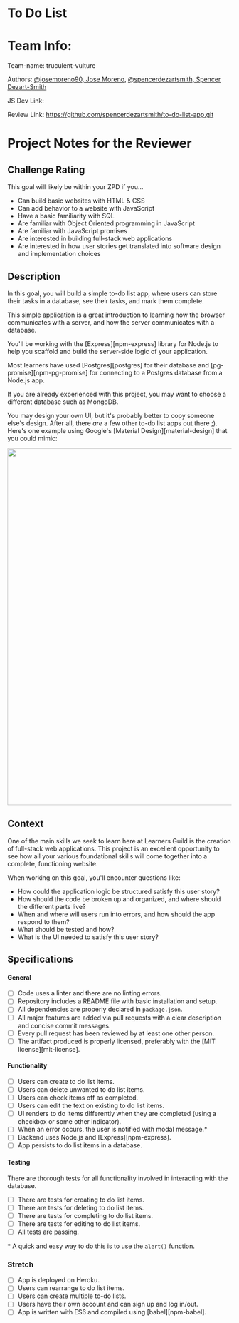 # To Do List
# Team Info:

Team-name: truculent-vulture

Authors: [@josemoreno90, Jose Moreno](https://github.com/josemoreno90), [@spencerdezartsmith, Spencer Dezart-Smith](https://github.com/spencerdezartsmith)

JS Dev Link:

Review Link:
https://github.com/spencerdezartsmith/to-do-list-app.git

# Project Notes for the Reviewer
## Challenge Rating

This goal will likely be within your ZPD if you...

- Can build basic websites with HTML & CSS
- Can add behavior to a website with JavaScript
- Have a basic familiarity with SQL
- Are familiar with Object Oriented programming in JavaScript
- Are familiar with JavaScript promises
- Are interested in building full-stack web applications
- Are interested in how user stories get translated into software design and implementation choices

## Description

In this goal, you will build a simple to-do list app, where users can store their tasks in a database, see their tasks, and mark them complete.

This simple application is a great introduction to learning how the browser communicates with a server, and how the server communicates with a database.

You'll be working with the [Express][npm-express] library for Node.js to help you scaffold and build the server-side logic of your application.

Most learners have used [Postgres][postgres] for their database and  [pg-promise][npm-pg-promise] for connecting to a Postgres database from a Node.js app.

If you are already experienced with this project, you may want to choose a different database such as MongoDB.

You may design your own UI, but it's probably better to copy someone else's design. After all, there _are_ a few other to-do list apps out there ;). Here's one example using Google's [Material Design][material-design] that you could mimic:

<img width="800" src="https://cloud.githubusercontent.com/assets/709100/23414837/3f8c7046-fdab-11e6-8631-8dfb80662e24.png">

## Context

One of the main skills we seek to learn here at Learners Guild is the creation of full-stack web applications. This project is an excellent opportunity to see how all your various foundational skills will come together into a complete, functioning website.

When working on this goal, you'll encounter questions like:

- How could the application logic be structured satisfy this user story?
- How should the code be broken up and organized, and where should the different parts live?
- When and where will users run into errors, and how should the app respond to them?
- What should be tested and how?
- What is the UI needed to satisfy this user story?

## Specifications

#### General
- [ ] Code uses a linter and there are no linting errors.
- [ ] Repository includes a README file with basic installation and setup.
- [ ] All dependencies are properly declared in `package.json`.
- [ ] All major features are added via pull requests with a clear description and concise commit messages.
- [ ] Every pull request has been reviewed by at least one other person.
- [ ] The artifact produced is properly licensed, preferably with the [MIT license][mit-license].

#### Functionality
- [ ] Users can create to do list items.
- [ ] Users can delete unwanted to do list items.
- [ ] Users can check items off as completed.
- [ ] Users can edit the text on existing to do list items.
- [ ] UI renders to do items differently when they are completed (using a checkbox or some other indicator).
- [ ] When an error occurs, the user is notified with modal message.\*
- [ ] Backend uses Node.js and [Express][npm-express].
- [ ] App persists to do list items in a database.

#### Testing
There are thorough tests for all functionality involved in interacting with the database.
- [ ] There are tests for creating to do list items.
- [ ] There are tests for deleting to do list items.
- [ ] There are tests for completing to do list items.
- [ ] There are tests for editing to do list items.
- [ ] All tests are passing.

\* A quick and easy way to do this is to use the `alert()` function.

### Stretch

- [ ] App is deployed on Heroku.
- [ ] Users can rearrange to do list items.
- [ ] Users can create multiple to-do lists.
- [ ] Users have their own account and can sign up and log in/out.
- [ ] App is written with ES6 and compiled using [babel][npm-babel].
